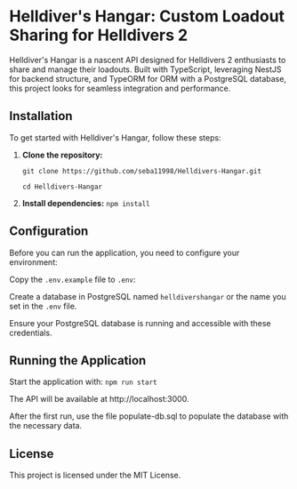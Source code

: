 
# Helldiver's Hangar: Custom Loadout Sharing for Helldivers 2

Helldiver's Hangar is a nascent API designed for Helldivers 2 enthusiasts to share and manage their loadouts. Built with TypeScript, leveraging NestJS for backend structure, and TypeORM for ORM with a PostgreSQL database, this project looks for seamless integration and performance.


## Installation

To get started with Helldiver's Hangar, follow these steps:

1. **Clone the repository:**
   ```
   git clone https://github.com/seba11998/Helldivers-Hangar.git
   ```
   ```
   cd Helldivers-Hangar
   ```

2. **Install dependencies:**
    `npm install`

## Configuration
   
Before you can run the application, you need to configure your environment:

Copy the `.env.example` file to `.env`:

Create a database in PostgreSQL named `helldivershangar` or the name you set in the `.env` file.

Ensure your PostgreSQL database is running and accessible with these credentials.

## Running the Application

Start the application with:
```npm run start ```

The API will be available at http://localhost:3000.

After the first run, use the file populate-db.sql to populate the database with the necessary data.

## License

This project is licensed under the MIT License.



   